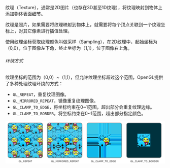 纹理（Texture），通常是2D图片（也存在3D甚至1D纹理），将纹理映射到物体上添加物体表面细节。

纹理是照片，如果需要将纹理映射到物体上，就需要将每个顶点关联到一个纹理坐标上，对其它像素进行插值处理。

使用纹理坐标获取纹理颜色叫做采样（Sampling），在2D纹理中，起始坐标为（0,0），位于图像左下角，终止坐标为（1,1），位于图像右上角。

###### 环绕方式

纹理坐标的范围为（0,0）~（1,1），但允许纹理坐标超过这个范围，OpenGL提供了多种处理纹理环绕的方式：

* `GL_REPEAT`，重复纹理图像。
* `GL_MIRRORED_REPEAT`，镜像重复纹理图像。
* `GL_CLAMP_TO_EDGE`，将坐标约束在0~1范围，超出部分会重复纹理边缘。
* `GL_CLAMP_TO_BORDER`，将坐标约束在0~1范围，超出部分指定颜色。

<img src="./../../../../999.Asset/image-20230521205515304.png" alt="image-20230521205515304" style="zoom:50%;" />
